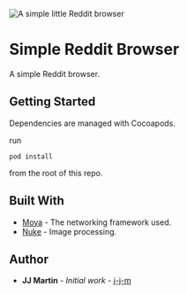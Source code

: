 
![A simple little Reddit browser](https://cdn.drawception.com/images/panels/2018/3-6/gDpEMg4WkR-2.png)
# Simple Reddit Browser

A simple Reddit browser. 

## Getting Started

Dependencies are managed with Cocoapods.

run
```
pod install
```
from the root of this repo.

## Built With

* [Moya](https://github.com/Moya/Moya) - The networking framework used.
* [Nuke](https://github.com/kean/Nuke) - Image processing.


## Author

* **JJ Martin** - *Initial work* - [j-j-m](https://github.com/j-j-m)
